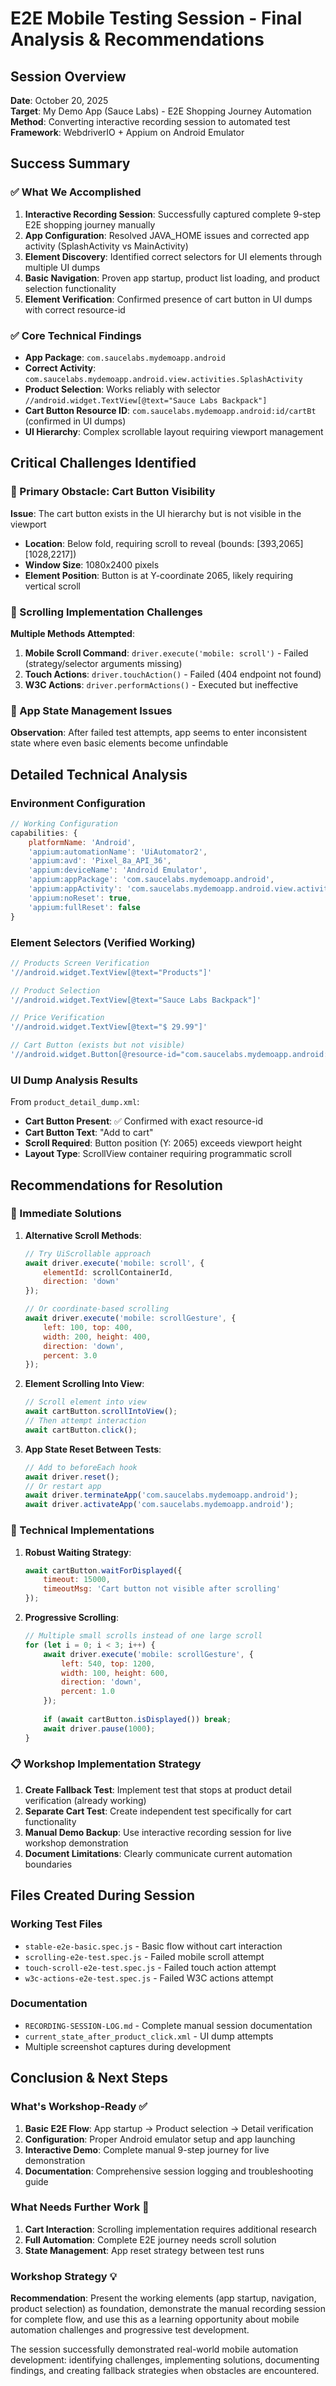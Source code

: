 # E2E Mobile Testing Session - Final Analysis & Recommendations

## Session Overview
**Date**: October 20, 2025  
**Target**: My Demo App (Sauce Labs) - E2E Shopping Journey Automation  
**Method**: Converting interactive recording session to automated test  
**Framework**: WebdriverIO + Appium on Android Emulator  

## Success Summary

### ✅ What We Accomplished
1. **Interactive Recording Session**: Successfully captured complete 9-step E2E shopping journey manually
2. **App Configuration**: Resolved JAVA_HOME issues and corrected app activity (SplashActivity vs MainActivity)
3. **Element Discovery**: Identified correct selectors for UI elements through multiple UI dumps
4. **Basic Navigation**: Proven app startup, product list loading, and product selection functionality
5. **Element Verification**: Confirmed presence of cart button in UI dumps with correct resource-id

### ✅ Core Technical Findings
- **App Package**: `com.saucelabs.mydemoapp.android`
- **Correct Activity**: `com.saucelabs.mydemoapp.android.view.activities.SplashActivity`
- **Product Selection**: Works reliably with selector `//android.widget.TextView[@text="Sauce Labs Backpack"]`
- **Cart Button Resource ID**: `com.saucelabs.mydemoapp.android:id/cartBt` (confirmed in UI dumps)
- **UI Hierarchy**: Complex scrollable layout requiring viewport management

## Critical Challenges Identified

### 🚨 Primary Obstacle: Cart Button Visibility
**Issue**: The cart button exists in the UI hierarchy but is not visible in the viewport
- **Location**: Below fold, requiring scroll to reveal (bounds: [393,2065][1028,2217])
- **Window Size**: 1080x2400 pixels
- **Element Position**: Button is at Y-coordinate 2065, likely requiring vertical scroll

### 🚨 Scrolling Implementation Challenges
**Multiple Methods Attempted**:
1. **Mobile Scroll Command**: `driver.execute('mobile: scroll')` - Failed (strategy/selector arguments missing)
2. **Touch Actions**: `driver.touchAction()` - Failed (404 endpoint not found)
3. **W3C Actions**: `driver.performActions()` - Executed but ineffective

### 🚨 App State Management Issues
**Observation**: After failed test attempts, app seems to enter inconsistent state where even basic elements become unfindable

## Detailed Technical Analysis

### Environment Configuration
```javascript
// Working Configuration
capabilities: {
    platformName: 'Android',
    'appium:automationName': 'UiAutomator2',
    'appium:avd': 'Pixel_8a_API_36',
    'appium:deviceName': 'Android Emulator',
    'appium:appPackage': 'com.saucelabs.mydemoapp.android',
    'appium:appActivity': 'com.saucelabs.mydemoapp.android.view.activities.SplashActivity',
    'appium:noReset': true,
    'appium:fullReset': false
}
```

### Element Selectors (Verified Working)
```javascript
// Products Screen Verification
'//android.widget.TextView[@text="Products"]'

// Product Selection
'//android.widget.TextView[@text="Sauce Labs Backpack"]'

// Price Verification  
'//android.widget.TextView[@text="$ 29.99"]'

// Cart Button (exists but not visible)
'//android.widget.Button[@resource-id="com.saucelabs.mydemoapp.android:id/cartBt"]'
```

### UI Dump Analysis Results
From `product_detail_dump.xml`:
- **Cart Button Present**: ✅ Confirmed with exact resource-id
- **Cart Button Text**: "Add to cart"
- **Scroll Required**: Button position (Y: 2065) exceeds viewport height
- **Layout Type**: ScrollView container requiring programmatic scroll

## Recommendations for Resolution

### 🎯 Immediate Solutions
1. **Alternative Scroll Methods**:
   ```javascript
   // Try UiScrollable approach
   await driver.execute('mobile: scroll', {
       elementId: scrollContainerId,
       direction: 'down'
   });
   
   // Or coordinate-based scrolling
   await driver.execute('mobile: scrollGesture', {
       left: 100, top: 400,
       width: 200, height: 400,
       direction: 'down',
       percent: 3.0
   });
   ```

2. **Element Scrolling Into View**:
   ```javascript
   // Scroll element into view
   await cartButton.scrollIntoView();
   // Then attempt interaction
   await cartButton.click();
   ```

3. **App State Reset Between Tests**:
   ```javascript
   // Add to beforeEach hook
   await driver.reset();
   // Or restart app
   await driver.terminateApp('com.saucelabs.mydemoapp.android');
   await driver.activateApp('com.saucelabs.mydemoapp.android');
   ```

### 🔧 Technical Implementations
1. **Robust Waiting Strategy**:
   ```javascript
   await cartButton.waitForDisplayed({ 
       timeout: 15000,
       timeoutMsg: 'Cart button not visible after scrolling'
   });
   ```

2. **Progressive Scrolling**:
   ```javascript
   // Multiple small scrolls instead of one large scroll
   for (let i = 0; i < 3; i++) {
       await driver.execute('mobile: scrollGesture', {
           left: 540, top: 1200,
           width: 100, height: 600,
           direction: 'down',
           percent: 1.0
       });
       
       if (await cartButton.isDisplayed()) break;
       await driver.pause(1000);
   }
   ```

### 📋 Workshop Implementation Strategy
1. **Create Fallback Test**: Implement test that stops at product detail verification (already working)
2. **Separate Cart Test**: Create independent test specifically for cart functionality
3. **Manual Demo Backup**: Use interactive recording session for live workshop demonstration
4. **Document Limitations**: Clearly communicate current automation boundaries

## Files Created During Session

### Working Test Files
- `stable-e2e-basic.spec.js` - Basic flow without cart interaction
- `scrolling-e2e-test.spec.js` - Failed mobile scroll attempt  
- `touch-scroll-e2e-test.spec.js` - Failed touch action attempt
- `w3c-actions-e2e-test.spec.js` - Failed W3C actions attempt

### Documentation
- `RECORDING-SESSION-LOG.md` - Complete manual session documentation
- `current_state_after_product_click.xml` - UI dump attempts
- Multiple screenshot captures during development

## Conclusion & Next Steps

### What's Workshop-Ready ✅
1. **Basic E2E Flow**: App startup → Product selection → Detail verification
2. **Configuration**: Proper Android emulator setup and app launching
3. **Interactive Demo**: Complete manual 9-step journey for live demonstration
4. **Documentation**: Comprehensive session logging and troubleshooting guide

### What Needs Further Work 🔧
1. **Cart Interaction**: Scrolling implementation requires additional research
2. **Full Automation**: Complete E2E journey needs scroll solution
3. **State Management**: App reset strategy between test runs

### Workshop Strategy 💡
**Recommendation**: Present the working elements (app startup, navigation, product selection) as foundation, demonstrate the manual recording session for complete flow, and use this as a learning opportunity about mobile automation challenges and progressive test development.

The session successfully demonstrated real-world mobile automation development: identifying challenges, implementing solutions, documenting findings, and creating fallback strategies when obstacles are encountered.